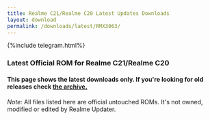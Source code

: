 ```yaml
---
title: Realme C21/Realme C20 Latest Updates Downloads
layout: download
permalink: /downloads/latest/RMX3063/
---
```

<script>
    $(document).ready(function () {
        loadLatest("RMX3063");
    });
</script>

{%include telegram.html%}

<div class="col-12 mx-auto">
    <h3 class="title bg-light p-2 rounded">Latest Official ROM for Realme C21/Realme C20</h3>
    <h4>This page shows the latest downloads only. If you're looking for old releases check
        <a href="/downloads/archive/RMX3063/">the archive.</a></h4>
    <p><i>Note: </i>All files listed here are official untouched ROMs.
        It's not owned, modified or edited by Realme Updater.</p>
    <div id="downloads">
    </div>
</div>